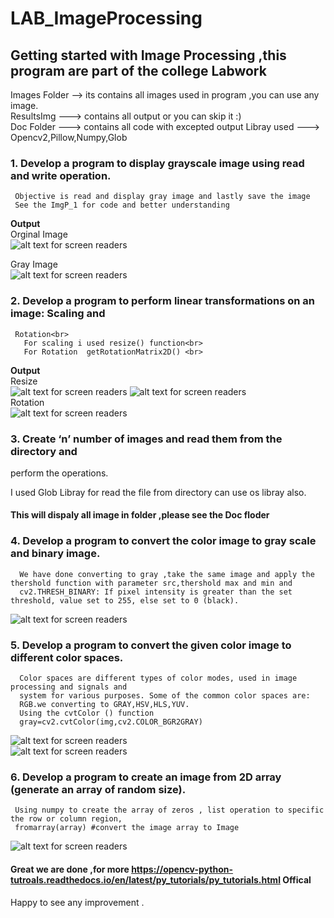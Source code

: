 # LAB_ImageProcessing
## Getting started with Image Processing ,this program are part of the college Labwork 


Images Folder  --> its contains all images used in program ,you can use any image.<br>
ResultsImg ---> contains all output or you can skip it :)<br>
Doc Folder ---> contains all code with excepted output 
Libray used ---> Opencv2,Pillow,Numpy,Glob
### 1. Develop a program to display grayscale image using read and write operation.

     Objective is read and display gray image and lastly save the image 
     See the ImgP_1 for code and better understanding
   **Output** <br>
    Orginal Image <br>
    ![alt text for screen readers](./image/fly2.jpg "Text to show on mouseover")<br>

Gray Image<br>
    ![alt text for screen readers](./resultsImg/ip1.PNG "Text to show on mouseover")<br>

### 2. Develop a program to perform linear transformations on an image: Scaling and
     Rotation<br>
       For scaling i used resize() function<br>
       For Rotation  getRotationMatrix2D() <br>
**Output**<br>
Resize<br>
    ![alt text for screen readers](./resultsImg/ip2.1.PNG "Text to show on mouseover") ![alt text for screen readers](./resultsImg/ip2.2.PNG "Text to show on mouseover")<br>
Rotation<br>
   ![alt text for screen readers](./resultsImg/ip3.PNG "Text to show on mouseover")<br>
   
### 3. Create ‘n’ number of images and read them from the directory and
perform the operations.

I used Glob Libray for read the file from directory can use os libray also.<br>
#### This will dispaly all image in folder ,please see the Doc floder

### 4. Develop a program to convert the color image to gray scale and binary image.
      
      We have done converting to gray ,take the same image and apply the thershold function with parameter src,thershold max and min and 
      cv2.THRESH_BINARY: If pixel intensity is greater than the set threshold, value set to 255, else set to 0 (black).
![alt text for screen readers](./resultsImg/ip5.PNG "Text to show on mouseover")<br>
      
### 5. Develop a program to convert the given color image to different color spaces.
      Color spaces are different types of color modes, used in image processing and signals and 
      system for various purposes. Some of the common color spaces are: 
      RGB.we converting to GRAY,HSV,HLS,YUV.
      Using the cvtColor () function 
      gray=cv2.cvtColor(img,cv2.COLOR_BGR2GRAY)
  ![alt text for screen readers](./resultsImg/ip6.PNG "Text to show on mouseover")<br>
    ![alt text for screen readers](./resultsImg/ip61.PNG "Text to show on mouseover")<br>
     
### 6. Develop a program to create an image from 2D array (generate an array of random size).
     Using numpy to create the array of zeros , list operation to specific the row or column region,
     fromarray(array) #convert the image array to Image
   ![alt text for screen readers](./resultsImg/last.PNG "Text to show on mouseover")<br>
     
     
#### Great we are done ,for more https://opencv-python-tutroals.readthedocs.io/en/latest/py_tutorials/py_tutorials.html  Offical <br>
   Happy to see any improvement .
